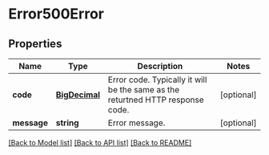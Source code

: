 # Error500Error

## Properties
Name | Type | Description | Notes
------------ | ------------- | ------------- | -------------
**code** | [**BigDecimal**](BigDecimal.md) | Error code. Typically it will be the same as the returtned HTTP response code. | [optional] 
**message** | **string** | Error message. | [optional] 

[[Back to Model list]](../README.md#documentation-for-models) [[Back to API list]](../README.md#documentation-for-api-endpoints) [[Back to README]](../README.md)

